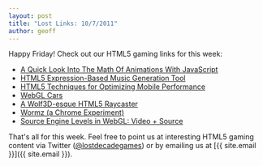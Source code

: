 ```yaml
---
layout: post
title: "Lost Links: 10/7/2011"
author: geoff
---
```

Happy Friday! Check out our HTML5 gaming links for this week:

* [A Quick Look Into The Math Of Animations With JavaScript][1]
* [HTML5 Expression-Based Music Generation Tool][2]
* [HTML5 Techniques for Optimizing Mobile Performance][3]
* [WebGL Cars][4]
* [A Wolf3D-esque HTML5 Raycaster][5]
* [Wormz (a Chrome Experiment)][6]
* [Source Engine Levels in WebGL: Video + Source][7]

That's all for this week. Feel free to point us at interesting HTML5 gaming content via Twitter ([@lostdecadegames](https://twitter.com/#!/lostdecadegames)) or by emailing us at [{{ site.email }}]({{ site.email }}).

[1]: http://coding.smashingmagazine.com/2011/10/04/quick-look-math-animations-javascript/
[2]: http://www.olegkikin.com/audio/audio.html
[3]: http://www.html5rocks.com/en/mobile/optimization-and-performance.html
[4]: http://alteredqualia.com/three/examples/webgl_cars.html
[5]: http://www.dottech.nl/raycaster/
[6]: http://www.chromeexperiments.com/detail/wormz/
[7]: http://blog.tojicode.com/2011/10/source-engine-levels-in-webgl-video.html
